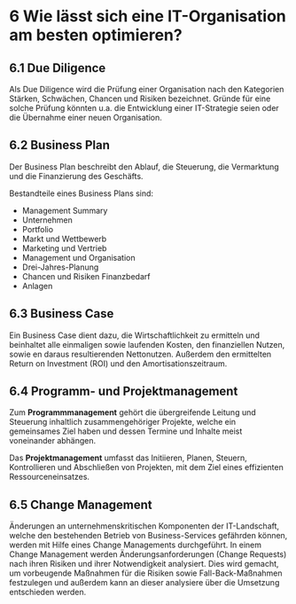 # 6 Wie lässt sich eine IT-Organisation am besten optimieren?

## 6.1 Due Diligence
Als Due Diligence wird die Prüfung einer Organisation nach den Kategorien Stärken, Schwächen, Chancen und Risiken bezeichnet.
Gründe für eine solche Prüfung könnten u.a. die Entwicklung einer IT-Strategie seien oder die Übernahme einer neuen Organisation.

## 6.2 Business Plan
Der Business Plan beschreibt den Ablauf, die Steuerung, die Vermarktung und die Finanzierung des Geschäfts.

Bestandteile eines Business Plans sind:
* Management Summary
* Unternehmen
* Portfolio
* Markt und Wettbewerb
* Marketing und Vertrieb
* Management und Organisation
* Drei-Jahres-Planung
* Chancen und Risiken Finanzbedarf
* Anlagen

## 6.3 Business Case
Ein Business Case dient dazu, die Wirtschaftlichkeit zu ermitteln und beinhaltet alle einmaligen sowie laufenden Kosten, den finanziellen Nutzen, sowie en daraus resultierenden Nettonutzen. Außerdem den ermittelten Return on Investment (ROI) und den Amortisationszeitraum.

## 6.4 Programm- und Projektmanagement
Zum **Programmmanagement** gehört die übergreifende Leitung und Steuerung inhaltlich zusammengehöriger Projekte, welche ein gemeinsames Ziel haben und dessen Termine und Inhalte meist voneinander abhängen.

Das **Projektmanagement** umfasst das Initiieren, Planen, Steuern, Kontrollieren und Abschließen von Projekten, mit dem Ziel eines effizienten Ressourceneinsatzes.

## 6.5 Change Management
Änderungen an unternehmenskritischen Komponenten der IT-Landschaft, welche den bestehenden Betrieb von Business-Services gefährden können, werden mit Hilfe eines Change Managements durchgeführt.
In einem Change Management werden Änderungsanforderungen (Change Requests) nach ihren Risiken und ihrer Notwendigkeit analysiert. Dies wird gemacht, um vorbeugende Maßnahmen für die Risiken sowie Fall-Back-Maßnahmen festzulegen und außerdem kann an dieser analysiere über die Umsetzung entschieden werden.

